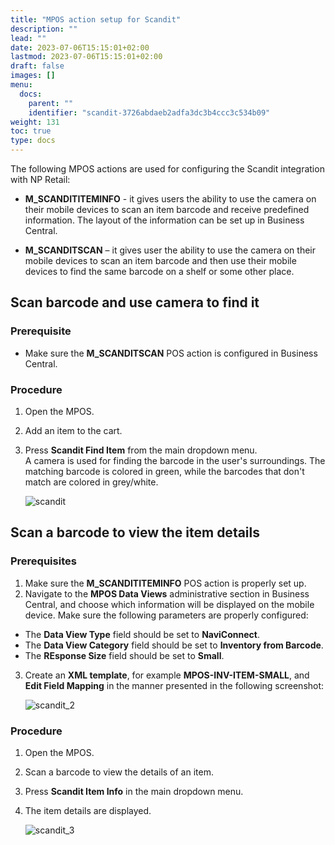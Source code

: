 ```yaml
---
title: "MPOS action setup for Scandit"
description: ""
lead: ""
date: 2023-07-06T15:15:01+02:00
lastmod: 2023-07-06T15:15:01+02:00
draft: false
images: []
menu:
  docs:
    parent: ""
    identifier: "scandit-3726abdaeb2adfa3dc3b4ccc3c534b09"
weight: 131
toc: true
type: docs
---
```


The following MPOS actions are used for configuring the Scandit integration with NP Retail:

- **M_SCANDITITEMINFO** - it gives users the ability to use the camera on their mobile devices to scan an item barcode and receive predefined information. The layout of the information can be set up in Business Central. 

- **M_SCANDITSCAN** – it gives user the ability to use the camera on their mobile devices to scan an item barcode and then use their mobile devices to find the same barcode on a shelf or some other place. 

## Scan barcode and use camera to find it

### Prerequisite

- Make sure the **M_SCANDITSCAN** POS action is configured in Business Central.

### Procedure

1. Open the MPOS.
2. Add an item to the cart.
3. Press **Scandit Find Item** from the main dropdown menu.    
   A camera is used for finding the barcode in the user's surroundings. The matching barcode is colored in green, while the barcodes that don't match are colored in grey/white.

    ![scandit](scandit.PNG)

## Scan a barcode to view the item details

### Prerequisites

1. Make sure the **M_SCANDITITEMINFO** POS action is properly set up. 
2. Navigate to the **MPOS Data Views** administrative section in Business Central, and choose which information will be displayed on the mobile device. Make sure the following parameters are properly configured:
   
  - The **Data View Type** field should be set to **NaviConnect**.
  - The **Data View Category** field should be set to **Inventory from Barcode**. 
  - The **REsponse Size** field should be set to **Small**.

3. Create an **XML template**, for example **MPOS-INV-ITEM-SMALL**, and **Edit Field Mapping** in the manner presented in the following screenshot:
   
   ![scandit_2](scandit_2.PNG)

### Procedure

1. Open the MPOS.
2. Scan a barcode to view the details of an item.
3. Press **Scandit Item Info** in the main dropdown menu.
4. The item details are displayed.
   
   ![scandit_3](scandit_3.PNG)